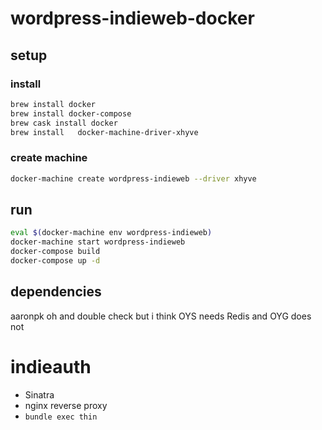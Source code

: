 # wordpress-indieweb-docker
## setup
### install 
<!-- @setup -->
```bash
brew install docker
brew install docker-compose
brew cask install docker
brew install   docker-machine-driver-xhyve

```

### create machine
<!-- @machine -->
```bash
docker-machine create wordpress-indieweb --driver xhyve
```

## run
<!-- @run -->
```bash
eval $(docker-machine env wordpress-indieweb)
docker-machine start wordpress-indieweb
docker-compose build
docker-compose up -d
```



## dependencies
aaronpk oh and double check but i think OYS needs Redis and OYG does not
# indieauth
* Sinatra
* nginx reverse proxy
* `bundle exec thin`
